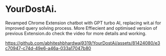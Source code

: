 # YourDostAi.
Revamped Chrome Extension chatbot with GPT turbo AI, replacing wit.ai for improved query solving process.
More Effiecient and optimised version of previous Extension.do check the video for more details and working.


https://github.com/abhiteshbhardwaj9319/YourDostAi/assets/81424080/e3c70947-c74d-49e6-a46a-033a17047b80

